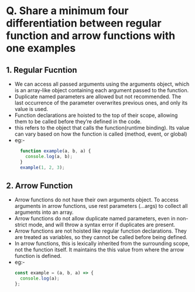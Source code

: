 # Q. Share a minimum four differentiation between regular function and arrow functions with one examples
## 1. Regular Fucntion
- We can access all passed arguments using the arguments object, which is an array-like object containing each argument passed to the function.
- Duplicate named parameters are allowed but not recommended. The last occurrence of the parameter overwrites previous ones, and only its value is used.
- Function declarations are hoisted to the top of their scope, allowing them to be called before they’re defined in the code.
- this refers to the object that calls the function(runtime binding). Its value can vary based on how the function is called (method, event, or global)
- eg:-
  ```js
    function example(a, b, a) {
      console.log(a, b);
    }
    example(1, 2, 3);
    ```
## 2. Arrow Function
- Arrow functions do not have their own arguments object. To access arguments in arrow functions, use rest parameters (…args) to collect all arguments into an array.
- Arrow functions do not allow duplicate named parameters, even in non-strict mode, and will throw a syntax error if duplicates are present.
- Arrow functions are not hoisted like regular function declarations. They are treated as variables, so they cannot be called before being defined.
- In arrow functions, this is lexically inherited from the surrounding scope, not the function itself. It maintains the this value from where the arrow function is defined.
- eg:- 
  ```js
  const example = (a, b, a) => {
    console.log(a);
  };
  ```